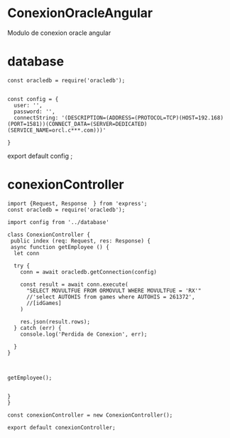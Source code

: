 # ConexionOracleAngular
Modulo de conexion oracle angular

# database
    const oracledb = require('oracledb');


    const config = {
      user: '',
      password: '',
      connectString: '(DESCRIPTION=(ADDRESS=(PROTOCOL=TCP)(HOST=192.168)(PORT=1581))(CONNECT_DATA=(SERVER=DEDICATED)(SERVICE_NAME=orcl.c***.com)))'

    }


export default config ;

# conexionController

    import {Request, Response  } from 'express';
    const oracledb = require('oracledb');

    import config from '../database'

    class ConexionController {
     public index (req: Request, res: Response) {
     async function getEmployee () {
      let conn
    
      try {
        conn = await oracledb.getConnection(config)
    
        const result = await conn.execute(
          "SELECT MOVULTFUE FROM ORMOVULT WHERE MOVULTFUE = 'RX'" 
          //'select AUTOHIS from games where AUTOHIS = 261372',
          //[idGames]
        )
          
        res.json(result.rows);
      } catch (err) {
        console.log('Perdida de Conexion', err);
        
      }
    }
    


    getEmployee();
    
    
    }
    }

    const conexionController = new ConexionController();

    export default conexionController;



